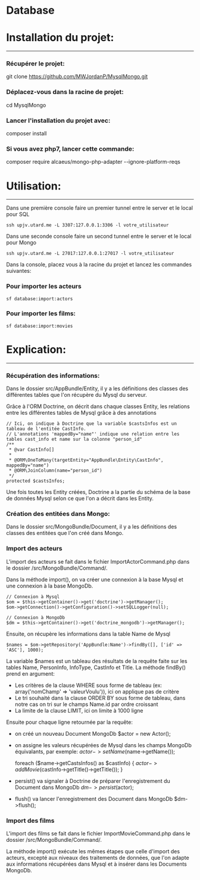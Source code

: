 Database
========

# Installation du projet:
-------------------------

### Récupérer le projet:
git clone https://github.com/MWJordanP/MysqlMongo.git

### Déplacez-vous dans la racine de projet:
cd MysqlMongo

### Lancer l'installation du projet avec:
composer install

### Si vous avez php7, lancer cette commande:
composer require alcaeus/mongo-php-adapter --ignore-platform-reqs

# Utilisation:
--------------
Dans une première console faire un premier tunnel entre le server et le local pour SQL
	
	ssh upjv.utard.me -L 3307:127.0.0.1:3306 -l votre_utilisateur
	
Dans une seconde console faire un second tunnel entre le server et le local pour Mongo
	
	ssh upjv.utard.me -L 27017:127.0.0.1:27017 -l votre_utilisateur

Dans la console, placez vous à la racine du projet et lancez les commandes suivantes:
### Pour importer les acteurs
	sf database:import:actors

### Pour importer les films:
	sf database:import:movies


# Explication:
--------------

### Récupération des informations:
Dans le dossier src/AppBundle/Entity, il y a les définitions des classes des différentes tables que l'on récupère du Mysql du serveur.

Grâce à l'ORM Doctrine, on décrit dans chaque classes Entity, les relations entre les différentes tables de Mysql grâce à des annotations

	// Ici, on indique à Doctrine que la variable $castsInfos est un tableau de l'entitée CastInfo.
	// L'annotations 'mappedBy="name"' indique une relation entre les tables cast_info et name sur la colonne "person_id"
	/**
     * @var CastInfo[]
     *
     * @ORM\OneToMany(targetEntity="AppBundle\Entity\CastInfo", mappedBy="name")
     * @ORM\JoinColumn(name="person_id")
     */
    protected $castsInfos;

Une fois toutes les Entity créées, Doctrine a la partie du schéma de la base de données Mysql selon ce que l'on a décrit dans les Entity.

### Création des entitées dans Mongo:
Dans le dossier src/MongoBundle/Document, il y a les définitions des classes des entitées que l'on créé dans Mongo.

### Import des acteurs
L'import des acteurs se fait dans le fichier ImportActorCommand.php dans le dossier /src/MongoBundle/Command/.

Dans la méthode import(), on va créer une connexion à la base Mysql et une connexion à la base MongoDb.

	// Connexion à Mysql
    $om = $this->getContainer()->get('doctrine')->getManager();
    $om->getConnection()->getConfiguration()->setSQLLogger(null);

    // Connexion à MongoDb
    $dm = $this->getContainer()->get('doctrine_mongodb')->getManager();

Ensuite, on récupère les informations dans la table Name de Mysql

    $names = $om->getRepository('AppBundle:Name')->findBy([], ['id' => 'ASC'], 1000);

La variable $names est un tableau des résultats de la requête faite sur les tables Name, PersonInfo, InfoType, CastInfo et Title.
La méthode findBy() prend en argument:
- Les critères de la clause WHERE sous forme de tableau (ex: array('nomChamp' => 'valeurVoulu')), ici on applique pas de critère
- Le tri souhaité dans la clause ORDER BY sous forme de tableau, dans notre cas on tri sur le champs Name.id par ordre croissant
- La limite de la clause LIMIT, ici on limite à 1000 ligne

Ensuite pour chaque ligne retournée par la requête:
- on créé un nouveau Document MongoDb
    $actor = new Actor();

- on assigne les valeurs récupérées de Mysql dans les champs MongoDb équivalants, par exemple:
    $actor->setName($name->getName());

    foreach ($name->getCastsInfos() as $castInfo) {
        $actor->addMovie($castInfo->getTitle()->getTitle());
    }

- persist() va signaler à Doctrine de préparer l'enregistrement du Document dans MongoDb
    $dm->persist($actor);

- flush() va lancer l'enregistrement des Document dans MongoDb
	$dm->flush();

### Import des films
L'import des films se fait dans le fichier ImportMovieCommand.php dans le dossier /src/MongoBundle/Command/.

La méthode import() exécute les mêmes étapes que celle d'import des acteurs, excepté aux niveaux des traitements de données, que l'on adapte aux informations récupérées dans Mysql et à insérer dans les Documents MongoDb.
